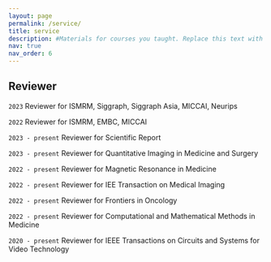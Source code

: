 ```yaml
---
layout: page
permalink: /service/
title: service
description: #Materials for courses you taught. Replace this text with your description.
nav: true
nav_order: 6
---
```


## Reviewer

`2023` Reviewer for ISMRM, Siggraph, Siggraph Asia, MICCAI, Neurips

`2022` Reviewer for ISMRM, EMBC, MICCAI

`2023 - present` Reviewer for Scientific Report

`2023 - present` Reviewer for Quantitative Imaging in Medicine and Surgery

`2022 - present` Reviewer for Magnetic Resonance in Medicine

`2022 - present` Reviewer for IEE Transaction on Medical Imaging

`2022 - present` Reviewer for Frontiers in Oncology

`2022 - present` Reviewer for Computational and Mathematical Methods in Medicine

`2020 - present` Reviewer for IEEE Transactions on Circuits and Systems for Video Technology
